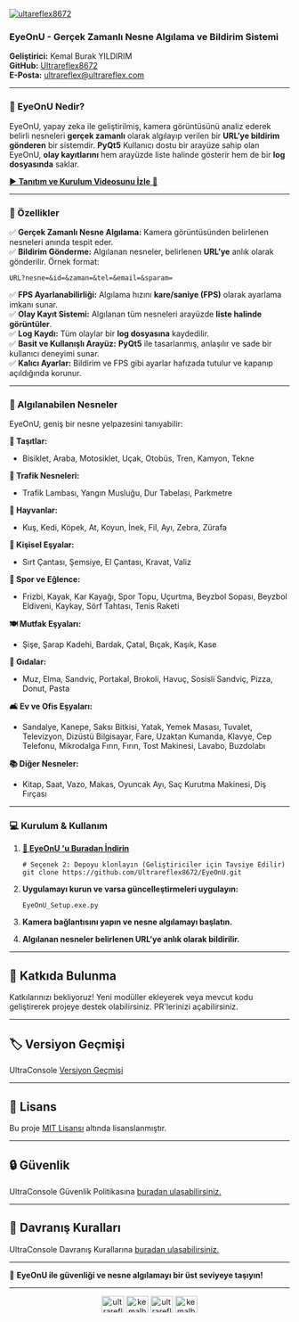 <a href="https://github.com/Ultrareflex8672/EyeOnU"><img src="https://www.hizmetimiz.com/files/github/eyeonu/icon.png" alt="ultareflex8672" /></a>
### **EyeOnU - Gerçek Zamanlı Nesne Algılama ve Bildirim Sistemi**

**Geliştirici:** Kemal Burak YILDIRIM  
**GitHub:** [Ultrareflex8672](https://github.com/Ultrareflex8672)  
**E-Posta:** ultrareflex@ultrareflex.com

----------

### **📌 EyeOnU Nedir?**

EyeOnU, yapay zeka ile geliştirilmiş, kamera görüntüsünü analiz ederek belirli nesneleri **gerçek zamanlı** olarak algılayıp verilen bir **URL’ye bildirim gönderen** bir sistemdir. **PyQt5** Kullanıcı dostu bir arayüze sahip olan EyeOnU, **olay kayıtlarını** hem arayüzde liste halinde gösterir hem de bir **log dosyasında** saklar.

[▶️ **Tanıtım ve Kurulum Videosunu İzle** 🎥](https://www.hizmetimiz.com/files/github/eyeonu/)

----------

### **🚀 Özellikler**

✅ **Gerçek Zamanlı Nesne Algılama:** Kamera görüntüsünden belirlenen nesneleri anında tespit eder.  
✅ **Bildirim Gönderme:** Algılanan nesneler, belirlenen **URL’ye** anlık olarak gönderilir. Örnek format:


```URL?nesne=&id=&zaman=&tel=&email=&sparam=```

✅ **FPS Ayarlanabilirliği:** Algılama hızını **kare/saniye (FPS)** olarak ayarlama imkanı sunar.  
✅ **Olay Kayıt Sistemi:** Algılanan tüm nesneleri arayüzde **liste halinde görüntüler**.  
✅ **Log Kaydı:** Tüm olaylar bir **log dosyasına** kaydedilir.  
✅ **Basit ve Kullanışlı Arayüz:** **PyQt5** ile tasarlanmış, anlaşılır ve sade bir kullanıcı deneyimi sunar.  
✅ **Kalıcı Ayarlar:** Bildirim ve FPS gibi ayarlar hafızada tutulur ve kapanıp açıldığında korunur.

----------

### **🎯 Algılanabilen Nesneler**

EyeOnU, geniş bir nesne yelpazesini tanıyabilir:

**🚗 Taşıtlar:**

-   Bisiklet, Araba, Motosiklet, Uçak, Otobüs, Tren, Kamyon, Tekne

**🚦 Trafik Nesneleri:**

-   Trafik Lambası, Yangın Musluğu, Dur Tabelası, Parkmetre

**🐾 Hayvanlar:**

-   Kuş, Kedi, Köpek, At, Koyun, İnek, Fil, Ayı, Zebra, Zürafa

**🎒 Kişisel Eşyalar:**

-   Sırt Çantası, Şemsiye, El Çantası, Kravat, Valiz

**🏀 Spor ve Eğlence:**

-   Frizbi, Kayak, Kar Kayağı, Spor Topu, Uçurtma, Beyzbol Sopası, Beyzbol Eldiveni, Kaykay, Sörf Tahtası, Tenis Raketi

**🍽️ Mutfak Eşyaları:**

-   Şişe, Şarap Kadehi, Bardak, Çatal, Bıçak, Kaşık, Kase

**🍔 Gıdalar:**

-   Muz, Elma, Sandviç, Portakal, Brokoli, Havuç, Sosisli Sandviç, Pizza, Donut, Pasta

**🛋️ Ev ve Ofis Eşyaları:**

-   Sandalye, Kanepe, Saksı Bitkisi, Yatak, Yemek Masası, Tuvalet, Televizyon, Dizüstü Bilgisayar, Fare, Uzaktan Kumanda, Klavye, Cep Telefonu, Mikrodalga Fırın, Fırın, Tost Makinesi, Lavabo, Buzdolabı

**📚 Diğer Nesneler:**

-   Kitap, Saat, Vazo, Makas, Oyuncak Ayı, Saç Kurutma Makinesi, Diş Fırçası

----------

### **💻 Kurulum & Kullanım**

1.  **[💾 EyeOnU 'u Buradan İndirin](https://www.hizmetimiz.com/files/github/eyeonu/EyeOnU_Setup.exe)**

    ``` 
    # Seçenek 2: Depoyu klonlayın (Geliştiriciler için Tavsiye Edilir)
    git clone https://github.com/Ultrareflex8672/EyeOnU.git
    ``` 
    
2.  **Uygulamayı kurun ve varsa güncelleştirmeleri uygulayın:**
    
    ```EyeOnU_Setup.exe.py```
    
3.  **Kamera bağlantısını yapın ve nesne algılamayı başlatın.**
4.  **Algılanan nesneler belirlenen URL’ye anlık olarak bildirilir.**

----------

## 📌 Katkıda Bulunma

Katkılarınızı bekliyoruz! Yeni modüller ekleyerek veya mevcut kodu geliştirerek projeye destek olabilirsiniz. PR'lerinizi açabilirsiniz.

----------

## 🏷️ Versiyon Geçmişi

UltraConsole [Versiyon Geçmişi](https://github.com/Ultrareflex8672/EyeOnU/blob/main/CHANGELOG.md)

----------

## 📜 Lisans

Bu proje [MIT Lisansı](https://github.com/Ultrareflex8672/EyeOnU/tree/main?tab=MIT-1-ov-file) altında lisanslanmıştır.

----------

## 🔒 Güvenlik

UltraConsole Güvenlik Politikasına [buradan ulaşabilirsiniz.](https://github.com/Ultrareflex8672/EyeOnU?tab=security-ov-file) 

----------

## 🤝 Davranış Kuralları

UltraConsole Davranış Kurallarına [buradan ulaşabilirsiniz.](https://github.com/Ultrareflex8672/EyeOnU?tab=coc-ov-file) 

----------

🚀 **EyeOnU ile güvenliği ve nesne algılamayı bir üst seviyeye taşıyın!**

<hr>

<p align="center">
<a href="https://twitter.com/ultrareflexofcl" target="blank"><img align="center" src="https://raw.githubusercontent.com/rahuldkjain/github-profile-readme-generator/master/src/images/icons/Social/twitter.svg" alt="ultrareflexofcl" height="30" width="40" /></a>
<a href="https://linkedin.com/in/kemalburakyildirim" target="blank"><img align="center" src="https://raw.githubusercontent.com/rahuldkjain/github-profile-readme-generator/master/src/images/icons/Social/linked-in-alt.svg" alt="kemalburakyildirim" height="30" width="40" /></a>
<a href="https://fb.com/ultrareflex" target="blank"><img align="center" src="https://raw.githubusercontent.com/rahuldkjain/github-profile-readme-generator/master/src/images/icons/Social/facebook.svg" alt="ultrareflex" height="30" width="40" /></a>
<a href="https://instagram.com/kemalburakyildirim" target="blank"><img align="center" src="https://raw.githubusercontent.com/rahuldkjain/github-profile-readme-generator/master/src/images/icons/Social/instagram.svg" alt="kemalburakyildirim" height="30" width="40" /></a>
</p>
